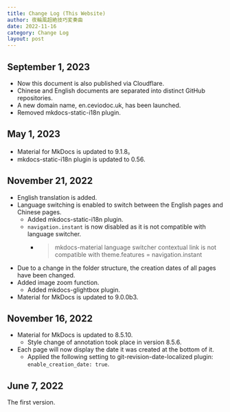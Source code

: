 ```yaml
---
title: Change Log (This Website)
author: 夜輪風超絶技巧変奏曲
date: 2022-11-16
category: Change Log
layout: post
---
```


## September 1, 2023

- Now this document is also published via Cloudflare.
- Chinese and English documents are separated into distinct GitHub repositories.
- A new domain name, en.ceviodoc.uk, has been launched.
- Removed mkdocs-static-i18n plugin.

## May 1, 2023

- Material for MkDocs is updated to 9.1.8。
- mkdocs-static-i18n plugin is updated to 0.56.

## November 21, 2022

- English translation is added.
- Language switching is enabled to switch between the English pages and Chinese pages.
    - Added mkdocs-static-i18n plugin.
    - `navigation.instant` is now disabled as it is not compatible with language switcher.
        - > mkdocs-material language switcher contextual link is not compatible with theme.features = navigation.instant
- Due to a change in the folder structure, the creation dates of all pages have been changed.
- Added image zoom function.
    - Added mkdocs-glightbox plugin.
- Material for MkDocs is updated to 9.0.0b3.

## November 16, 2022

- Material for MkDocs is updated to 8.5.10.
    - Style change of annotation took place in version 8.5.6.
- Each page will now display the date it was created at the bottom of it.
    - Applied the following setting to git-revision-date-localized plugin: `enable_creation_date: true`.

## June 7, 2022

The first version.

